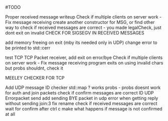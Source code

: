#TODO



Proper received message writeup
Check if multiple clients on server work - Fix message receiving 
create another constructor for MSG, or find other way to check if received messages are correct - you made legalCheck, just dont exit on invalid
CHECK FOR SIGSEGV IN RECEIVED MESSAGES

add memory freeing on exit (mby its needed only in UDP)
change error to be printed to std::cerr

test TCP
TCP Packet receiver, add exit on error/bye
Check if multiple clients on server work - Fix message receiving 
program exits on using invalid chars but probs shouldnt, check it

MEELEY CHECKER FOR TCP

Add UDP message ID checker std::map ? works probs - probs doesnt work for auth and join packets
check if confirm messages are correct ID
UDP Errorpacket send
add sending BYE packet in udp
error when getting reply without sending join:3
fix rename
check if received messages are correct
wait for confirm after ctrl c 
make what happens if message is not confirmed at all

